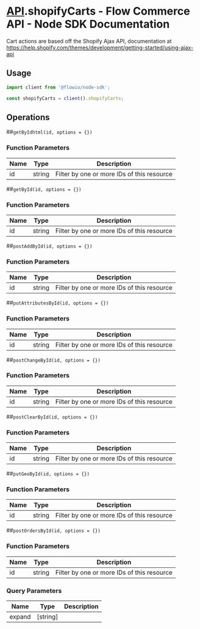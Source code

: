 # [API](README.md).shopifyCarts - Flow Commerce API - Node SDK Documentation

Cart actions are based off the Shopify Ajax API, documentation at https://help.shopify.com/themes/development/getting-started/using-ajax-api

## Usage

```JavaScript
import client from '@flowio/node-sdk';

const shopifyCarts = client().shopifyCarts;
```

## Operations

##`getByIdhtml(id, options = {})`

### Function Parameters

| Name  | Type | Description |
| ---- | ---- | ---- |
| id | string | Filter by one or more IDs of this resource |


##`getById(id, options = {})`

### Function Parameters

| Name  | Type | Description |
| ---- | ---- | ---- |
| id | string | Filter by one or more IDs of this resource |


##`postAddById(id, options = {})`

### Function Parameters

| Name  | Type | Description |
| ---- | ---- | ---- |
| id | string | Filter by one or more IDs of this resource |


##`putAttributesById(id, options = {})`

### Function Parameters

| Name  | Type | Description |
| ---- | ---- | ---- |
| id | string | Filter by one or more IDs of this resource |


##`postChangeById(id, options = {})`

### Function Parameters

| Name  | Type | Description |
| ---- | ---- | ---- |
| id | string | Filter by one or more IDs of this resource |


##`postClearById(id, options = {})`

### Function Parameters

| Name  | Type | Description |
| ---- | ---- | ---- |
| id | string | Filter by one or more IDs of this resource |


##`putGeoById(id, options = {})`

### Function Parameters

| Name  | Type | Description |
| ---- | ---- | ---- |
| id | string | Filter by one or more IDs of this resource |


##`postOrdersById(id, options = {})`

### Function Parameters

| Name  | Type | Description |
| ---- | ---- | ---- |
| id | string | Filter by one or more IDs of this resource |

### Query Parameters

| Name  | Type | Description |
| ---- | ---- | ---- |
| expand | [string] |  |

